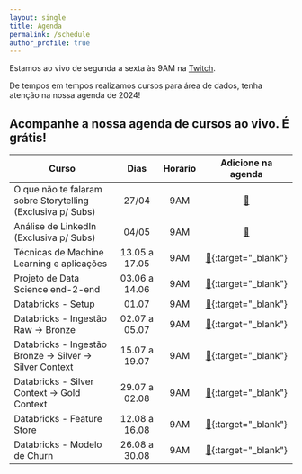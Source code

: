 ```yaml
---
layout: single
title: Agenda
permalink: /schedule
author_profile: true
---
```


Estamos ao vivo de segunda a sexta às 9AM na [Twitch](https://twitch.tv/teomewhy).

De tempos em tempos realizamos cursos para área de dados, tenha atenção na nossa agenda de 2024!

## Acompanhe a nossa agenda de cursos ao vivo. É grátis!

| Curso | Dias | Horário | Adicione na agenda |
| ----- | :--: | :-----: | :----: |
| O que não te falaram sobre Storytelling (Exclusiva p/ Subs) | 27/04 | 9AM | [:link:](https://calendar.google.com/calendar/event?action=TEMPLATE&tmeid=NmZydmpmcGJiY2JkbGtzbjA0NTB2MjkzaTUgdGVvQHRlb21ld2h5Lm9yZw&tmsrc=teo%40teomewhy.org)
| Análise de LinkedIn (Exclusiva p/ Subs) | 04/05 | 9AM | [:link:](https://calendar.google.com/calendar/event?action=TEMPLATE&tmeid=NG9pM2xiN2UxZ280ZmF2ajFpbzJjYWY2N2MgdGVvQHRlb21ld2h5Lm9yZw&tmsrc=teo%40teomewhy.org)
| Técnicas de Machine Learning e aplicações | 13.05 a 17.05 | 9AM | [:link:](https://calendar.google.com/calendar/event?action=TEMPLATE&tmeid=NzltY24yM2piYjB1YXVvdnAxZ2RsNDUwZmNfMjAyNDA1MTNUMTIwMDAwWiB0ZW9AdGVvbWV3aHkub3Jn&tmsrc=teo%40teomewhy.org&scp=ALL){:target="_blank"} |
| Projeto de Data Science end-2-end | 03.06 a 14.06 | 9AM | [:link:](https://calendar.google.com/calendar/event?action=TEMPLATE&tmeid=NWVrdGU3N3BrNTlzcjZoMXZ1N3RoanJtdjhfMjAyNDA2MDNUMTIwMDAwWiB0ZW9AdGVvbWV3aHkub3Jn&tmsrc=teo%40teomewhy.org&scp=ALL){:target="_blank"} |
| Databricks - Setup | 01.07 | 9AM | [:link:](https://calendar.google.com/calendar/event?action=TEMPLATE&tmeid=M2YzbG1oa2FyN3FqbWs5aHU2bjdnam5icGogdGVvQHRlb21ld2h5Lm9yZw&tmsrc=teo%40teomewhy.org){:target="_blank"} |
| Databricks - Ingestão Raw -> Bronze | 02.07 a 05.07 | 9AM | [:link:](https://calendar.google.com/calendar/event?action=TEMPLATE&tmeid=M2JyczNoY2Znam8zczcxcnR0ODEzaGVrMWZfMjAyNDA3MDJUMTIwMDAwWiB0ZW9AdGVvbWV3aHkub3Jn&tmsrc=teo%40teomewhy.org&scp=ALL){:target="_blank"} |
| Databricks - Ingestão Bronze -> Silver -> Silver Context | 15.07 a 19.07 | 9AM | [:link:](https://calendar.google.com/calendar/event?action=TEMPLATE&tmeid=NHBjbDRyNmdiZ2RyOHFuN2ppMGkwdmxkZmtfMjAyNDA3MTVUMTIwMDAwWiB0ZW9AdGVvbWV3aHkub3Jn&tmsrc=teo%40teomewhy.org&scp=ALL){:target="_blank"} |
| Databricks - Silver Context -> Gold Context | 29.07 a 02.08| 9AM | [:link:](https://calendar.google.com/calendar/event?action=TEMPLATE&tmeid=MWluMzQ5ZGhyZ2RuM2NuNDR0cjEyb2IyYmNfMjAyNDA3MjlUMTIwMDAwWiB0ZW9AdGVvbWV3aHkub3Jn&tmsrc=teo%40teomewhy.org&scp=ALL){:target="_blank"} |
| Databricks - Feature Store | 12.08 a 16.08 | 9AM | [:link:](https://calendar.google.com/calendar/event?action=TEMPLATE&tmeid=MDE0aGhtZXM3ZzcyMmF2NGh2MWZidDg1Mm5fMjAyNDA4MTJUMTIwMDAwWiB0ZW9AdGVvbWV3aHkub3Jn&tmsrc=teo%40teomewhy.org&scp=ALL){:target="_blank"} |
| Databricks - Modelo de Churn | 26.08 a 30.08 | 9AM | [:link:](https://calendar.google.com/calendar/event?action=TEMPLATE&tmeid=NzkxcWdlYjRzcnU1bTNwM2loMWg1NG1lMHZfMjAyNDA4MjZUMTIwMDAwWiB0ZW9AdGVvbWV3aHkub3Jn&tmsrc=teo%40teomewhy.org&scp=ALL){:target="_blank"} |
